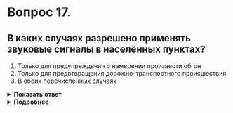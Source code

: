 # Вопрос 17.

## В каких случаях разрешено применять звуковые сигналы в населённых пунктах?

1. Только для предупреждения о намерении произвести обгон
2. Только для предотвращения дорожно-транспортного происшествия
3. В обоих перечисленных случаях

<details>
<summary><b>Показать ответ</b></summary>
Правильный ответ: 2
</details>
<details>
<summary><b>Подробнее</b></summary>
Звуковые сигналы могут применяться только: 
– для предупреждения других водителей о намерении произвести обгон вне населенных пунктов; 
– в случаях, когда это необходимо для предотвращения дорожно-транспортного происшествия. 
(Пункт 19.10 ПДД)
</details>